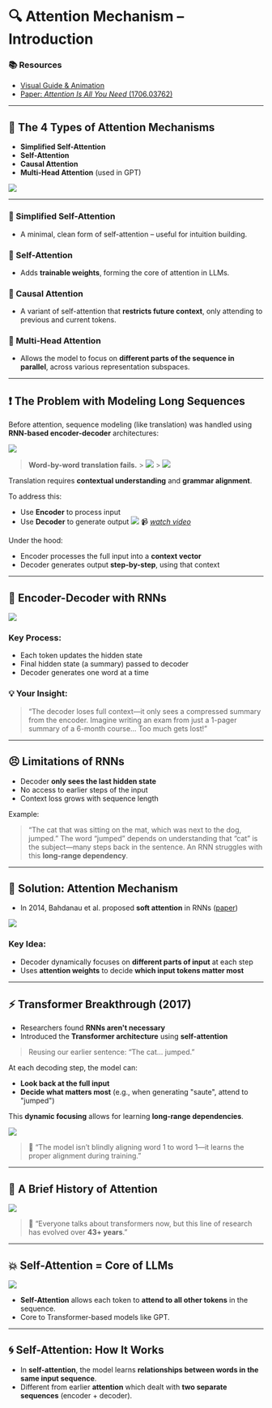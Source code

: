 # 🔍 **Attention Mechanism – Introduction**

### 📚 Resources

- [Visual Guide & Animation](https://jalammar.github.io/visualizing-neural-machine-translation-mechanics-of-seq2seq-models-with-attention/)
- [Paper: _Attention Is All You Need_ (1706.03762)](https://arxiv.org/abs/1706.03762)

---

## 🧠 The 4 Types of Attention Mechanisms

- **Simplified Self-Attention**
- **Self-Attention**
- **Causal Attention**
- **Multi-Head Attention** (used in GPT)

![](images/L13_types_att.png)

---

### 🧪 Simplified Self-Attention

- A minimal, clean form of self-attention – useful for intuition building.

### 🧪 Self-Attention

- Adds **trainable weights**, forming the core of attention in LLMs.

### 🧪 Causal Attention

- A variant of self-attention that **restricts future context**, only attending to previous and current tokens.

### 🧪 Multi-Head Attention

- Allows the model to focus on **different parts of the sequence in parallel**, across various representation subspaces.

---

## ❗️ The Problem with Modeling Long Sequences

Before attention, sequence modeling (like translation) was handled using **RNN-based encoder-decoder** architectures:

![](images/L13_s1.png)

> **Word-by-word translation fails.** > ![](images/L13_s2.png) > ![](images/L13_s3.png)

Translation requires **contextual understanding** and **grammar alignment**.

To address this:

- Use **Encoder** to process input
- Use **Decoder** to generate output
  ![](images/L13_s4.png)
  📹 _[watch video](images/L13_enc_dec1.mp4)_

Under the hood:

- Encoder processes the full input into a **context vector**
- Decoder generates output **step-by-step**, using that context

---

## 🧱 Encoder-Decoder with RNNs

![](images/L13_s5.png)

### Key Process:

- Each token updates the hidden state
- Final hidden state (a summary) passed to decoder
- Decoder generates one word at a time

### 💡 Your Insight:

> “The decoder loses full context—it only sees a compressed summary from the encoder. Imagine writing an exam from just a 1-pager summary of a 6-month course... Too much gets lost!”

---

## 😣 Limitations of RNNs

- Decoder **only sees the last hidden state**
- No access to earlier steps of the input
- Context loss grows with sequence length

Example:

> “The cat that was sitting on the mat, which was next to the dog, jumped.”
> The word “jumped” depends on understanding that “cat” is the subject—many steps back in the sentence.
> An RNN struggles with this **long-range dependency**.

---

## 🎯 Solution: Attention Mechanism

- In 2014, Bahdanau et al. proposed **soft attention** in RNNs
  ([paper](https://arxiv.org/abs/1409.0473))

![](images/L13_s6.png)

### Key Idea:

- Decoder dynamically focuses on **different parts of input** at each step
- Uses **attention weights** to decide **which input tokens matter most**

---

## ⚡️ Transformer Breakthrough (2017)

- Researchers found **RNNs aren't necessary**
- Introduced the **Transformer architecture** using **self-attention**

> Reusing our earlier sentence:
> “The cat... jumped.”

At each decoding step, the model can:

- **Look back at the full input**
- **Decide what matters most** (e.g., when generating "saute", attend to "jumped")

This **dynamic focusing** allows for learning **long-range dependencies**.

![](images/L13_s7.png)

> 💬 “The model isn’t blindly aligning word 1 to word 1—it learns the proper alignment during training.”

---

## 🧾 A Brief History of Attention

![](images/L13_s7_his.png)

> 🔎 “Everyone talks about transformers now, but this line of research has evolved over **43+ years**.”

---

## 💥 Self-Attention = Core of LLMs

![](images/L13_s8.png)

- **Self-Attention** allows each token to **attend to all other tokens** in the sequence.
- Core to Transformer-based models like GPT.

---

## 🌀 Self-Attention: How It Works

- In **self-attention**, the model learns **relationships between words in the same input sequence**.
- Different from earlier **attention** which dealt with **two separate sequences** (encoder + decoder).
